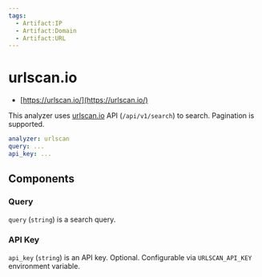 ```yaml
---
tags:
  - Artifact:IP
  - Artifact:Domain
  - Artifact:URL
---
```


# urlscan.io

- [https://urlscan.io/](https://urlscan.io/)

This analyzer uses [urlscan.io](http://urlscan.io) API (`/api/v1/search`) to search. Pagination is supported.

```yaml
analyzer: urlscan
query: ...
api_key: ...
```

## Components

### Query

`query` (`string`) is a search query.

### API Key

`api_key` (`string`) is an API key. Optional. Configurable via `URLSCAN_API_KEY` environment variable.
